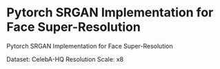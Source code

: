 # Pytorch SRGAN Implementation for Face Super-Resolution
Pytorch SRGAN Implementation for Face Super-Resolution

Dataset: CelebA-HQ
Resolution Scale: x8
